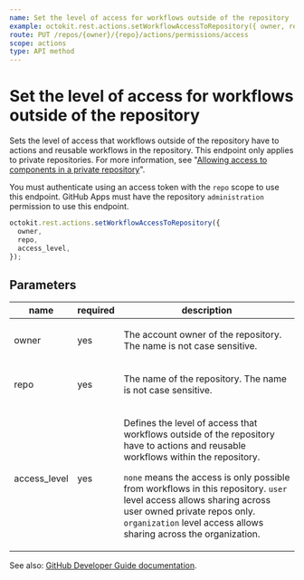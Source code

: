 ```yaml
---
name: Set the level of access for workflows outside of the repository
example: octokit.rest.actions.setWorkflowAccessToRepository({ owner, repo, access_level })
route: PUT /repos/{owner}/{repo}/actions/permissions/access
scope: actions
type: API method
---
```


# Set the level of access for workflows outside of the repository

Sets the level of access that workflows outside of the repository have to actions and reusable workflows in the repository.
This endpoint only applies to private repositories.
For more information, see "[Allowing access to components in a private repository](https://docs.github.com/repositories/managing-your-repositorys-settings-and-features/enabling-features-for-your-repository/managing-github-actions-settings-for-a-repository#allowing-access-to-components-in-a-private-repository)".

You must authenticate using an access token with the `repo` scope to use this endpoint. GitHub Apps must have the
repository `administration` permission to use this endpoint.

```js
octokit.rest.actions.setWorkflowAccessToRepository({
  owner,
  repo,
  access_level,
});
```

## Parameters

<table>
  <thead>
    <tr>
      <th>name</th>
      <th>required</th>
      <th>description</th>
    </tr>
  </thead>
  <tbody>
    <tr><td>owner</td><td>yes</td><td>

The account owner of the repository. The name is not case sensitive.

</td></tr>
<tr><td>repo</td><td>yes</td><td>

The name of the repository. The name is not case sensitive.

</td></tr>
<tr><td>access_level</td><td>yes</td><td>

Defines the level of access that workflows outside of the repository have to actions and reusable workflows within the
repository.

`none` means the access is only possible from workflows in this repository. `user` level access allows sharing across user owned private repos only. `organization` level access allows sharing across the organization.

</td></tr>
  </tbody>
</table>

See also: [GitHub Developer Guide documentation](https://docs.github.com/rest/reference/actions#set-workflow-access-to-a-repository).
